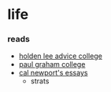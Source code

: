 # life
### reads
- [holden lee advice college](https://holdenlee.wordpress.com/2013/09/03/some-college-advice-39-things/)
- [paul graham college](http://www.paulgraham.com/college.html)
- [cal newport's essays](https://www.calnewport.com/blog/)
	- strats

